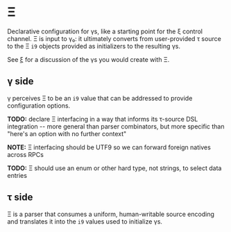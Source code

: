 # Ξ
Declarative configuration for γs, like a starting point for the ξ control channel. Ξ is input to γ₀: it ultimately converts from user-provided τ source to the Ξ `i9` objects provided as initializers to the resulting γs.

See [ξ](xi.md) for a discussion of the γs you would create with Ξ.


## γ side
γ perceives Ξ to be an `i9` value that can be addressed to provide configuration options.

**TODO:** declare Ξ interfacing in a way that informs its τ-source DSL integration -- more general than parser combinators, but more specific than "here's an option with no further context"

**NOTE:** Ξ interfacing should be UTF9 so we can forward foreign natives across RPCs

**TODO:** Ξ should use an enum or other hard type, not strings, to select data entries


## τ side
Ξ is a parser that consumes a uniform, human-writable source encoding and translates it into the `i9` values used to initialize γs.
